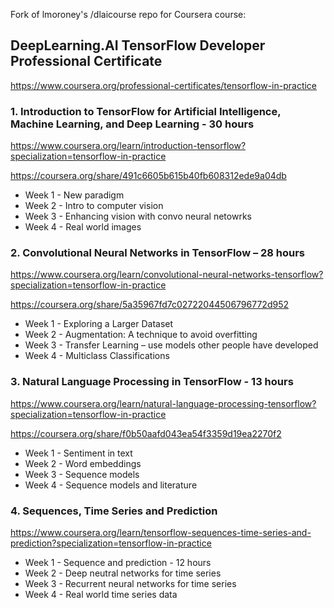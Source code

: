 Fork of lmoroney's /dlaicourse repo for Coursera course:

## DeepLearning.AI TensorFlow Developer Professional Certificate
https://www.coursera.org/professional-certificates/tensorflow-in-practice

### 1.	Introduction to TensorFlow for Artificial Intelligence, Machine Learning, and Deep Learning - 30 hours
https://www.coursera.org/learn/introduction-tensorflow?specialization=tensorflow-in-practice

https://coursera.org/share/491c6605b615b40fb608312ede9a04db

-	Week 1 - New paradigm
-	Week 2 - Intro to computer vision
-	Week 3 - Enhancing vision with convo neural netowrks
-	Week 4 - Real world images
 
### 2.	Convolutional Neural Networks in TensorFlow – 28 hours
https://www.coursera.org/learn/convolutional-neural-networks-tensorflow?specialization=tensorflow-in-practice

https://coursera.org/share/5a35967fd7c02722044506796772d952

-	Week 1 - Exploring a Larger Dataset
-	Week 2 - Augmentation: A technique to avoid overfitting
-	Week 3 - Transfer Learning – use models other people have developed
-	Week 4 - Multiclass Classifications

### 3.	Natural Language Processing in TensorFlow - 13 hours
https://www.coursera.org/learn/natural-language-processing-tensorflow?specialization=tensorflow-in-practice

https://coursera.org/share/f0b50aafd043ea54f3359d19ea2270f2

-	Week 1 - Sentiment in text
-	Week 2 - Word embeddings
-	Week 3 - Sequence models
-	Week 4 - Sequence models and literature

### 4.	Sequences, Time Series and Prediction  
https://www.coursera.org/learn/tensorflow-sequences-time-series-and-prediction?specialization=tensorflow-in-practice

-	Week 1 - Sequence and prediction - 12 hours
-	Week 2 - Deep neutral networks for time series
-	Week 3 - Recurrent neural networks for time series
-	Week 4 - Real world time series data
